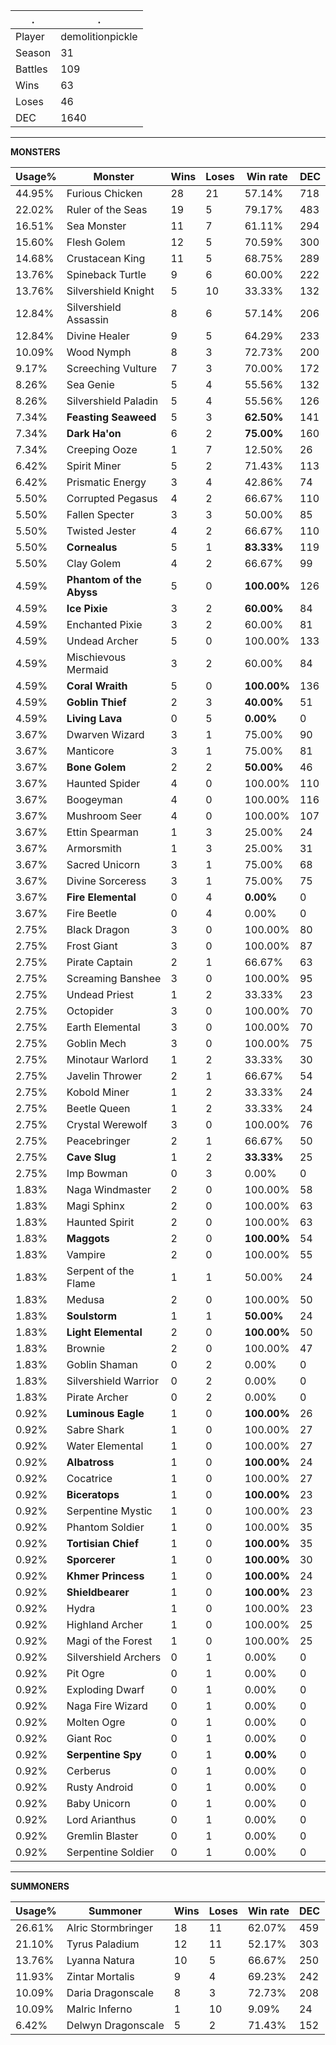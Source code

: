 .|.
|-|-
Player|demolitionpickle
Season|31
Battles|109
Wins|63
Loses|46
DEC|1640

---
**MONSTERS**

Usage%|Monster|Wins|Loses|Win rate|DEC|
-|-|-|-|-|-|
44.95%|Furious Chicken|28|21|57.14%|718|
22.02%|Ruler of the Seas|19|5|79.17%|483|
16.51%|Sea Monster|11|7|61.11%|294|
15.60%|Flesh Golem|12|5|70.59%|300|
14.68%|Crustacean King|11|5|68.75%|289|
13.76%|Spineback Turtle|9|6|60.00%|222|
13.76%|Silvershield Knight|5|10|33.33%|132|
12.84%|Silvershield Assassin|8|6|57.14%|206|
12.84%|Divine Healer|9|5|64.29%|233|
10.09%|Wood Nymph|8|3|72.73%|200|
9.17%|Screeching Vulture|7|3|70.00%|172|
8.26%|Sea Genie|5|4|55.56%|132|
8.26%|Silvershield Paladin|5|4|55.56%|126|
7.34%|**Feasting Seaweed**|5|3|**62.50%**|141|
7.34%|**Dark Ha'on**|6|2|**75.00%**|160|
7.34%|Creeping Ooze|1|7|12.50%|26|
6.42%|Spirit Miner|5|2|71.43%|113|
6.42%|Prismatic Energy|3|4|42.86%|74|
5.50%|Corrupted Pegasus|4|2|66.67%|110|
5.50%|Fallen Specter|3|3|50.00%|85|
5.50%|Twisted Jester|4|2|66.67%|110|
5.50%|**Cornealus**|5|1|**83.33%**|119|
5.50%|Clay Golem|4|2|66.67%|99|
4.59%|**Phantom of the Abyss**|5|0|**100.00%**|126|
4.59%|**Ice Pixie**|3|2|**60.00%**|84|
4.59%|Enchanted Pixie|3|2|60.00%|81|
4.59%|Undead Archer|5|0|100.00%|133|
4.59%|Mischievous Mermaid|3|2|60.00%|84|
4.59%|**Coral Wraith**|5|0|**100.00%**|136|
4.59%|**Goblin Thief**|2|3|**40.00%**|51|
4.59%|**Living Lava**|0|5|**0.00%**|0|
3.67%|Dwarven Wizard|3|1|75.00%|90|
3.67%|Manticore|3|1|75.00%|81|
3.67%|**Bone Golem**|2|2|**50.00%**|46|
3.67%|Haunted Spider|4|0|100.00%|110|
3.67%|Boogeyman|4|0|100.00%|116|
3.67%|Mushroom Seer|4|0|100.00%|107|
3.67%|Ettin Spearman|1|3|25.00%|24|
3.67%|Armorsmith|1|3|25.00%|31|
3.67%|Sacred Unicorn|3|1|75.00%|68|
3.67%|Divine Sorceress|3|1|75.00%|75|
3.67%|**Fire Elemental**|0|4|**0.00%**|0|
3.67%|Fire Beetle|0|4|0.00%|0|
2.75%|Black Dragon|3|0|100.00%|80|
2.75%|Frost Giant|3|0|100.00%|87|
2.75%|Pirate Captain|2|1|66.67%|63|
2.75%|Screaming Banshee|3|0|100.00%|95|
2.75%|Undead Priest|1|2|33.33%|23|
2.75%|Octopider|3|0|100.00%|70|
2.75%|Earth Elemental|3|0|100.00%|70|
2.75%|Goblin Mech|3|0|100.00%|75|
2.75%|Minotaur Warlord|1|2|33.33%|30|
2.75%|Javelin Thrower|2|1|66.67%|54|
2.75%|Kobold Miner|1|2|33.33%|24|
2.75%|Beetle Queen|1|2|33.33%|24|
2.75%|Crystal Werewolf|3|0|100.00%|76|
2.75%|Peacebringer|2|1|66.67%|50|
2.75%|**Cave Slug**|1|2|**33.33%**|25|
2.75%|Imp Bowman|0|3|0.00%|0|
1.83%|Naga Windmaster|2|0|100.00%|58|
1.83%|Magi Sphinx|2|0|100.00%|63|
1.83%|Haunted Spirit|2|0|100.00%|63|
1.83%|**Maggots**|2|0|**100.00%**|54|
1.83%|Vampire|2|0|100.00%|55|
1.83%|Serpent of the Flame|1|1|50.00%|24|
1.83%|Medusa|2|0|100.00%|50|
1.83%|**Soulstorm**|1|1|**50.00%**|24|
1.83%|**Light Elemental**|2|0|**100.00%**|50|
1.83%|Brownie|2|0|100.00%|47|
1.83%|Goblin Shaman|0|2|0.00%|0|
1.83%|Silvershield Warrior|0|2|0.00%|0|
1.83%|Pirate Archer|0|2|0.00%|0|
0.92%|**Luminous Eagle**|1|0|**100.00%**|26|
0.92%|Sabre Shark|1|0|100.00%|27|
0.92%|Water Elemental|1|0|100.00%|27|
0.92%|**Albatross**|1|0|**100.00%**|24|
0.92%|Cocatrice|1|0|100.00%|27|
0.92%|**Biceratops**|1|0|**100.00%**|23|
0.92%|Serpentine Mystic|1|0|100.00%|23|
0.92%|Phantom Soldier|1|0|100.00%|35|
0.92%|**Tortisian Chief**|1|0|**100.00%**|35|
0.92%|**Sporcerer**|1|0|**100.00%**|30|
0.92%|**Khmer Princess**|1|0|**100.00%**|24|
0.92%|**Shieldbearer**|1|0|**100.00%**|23|
0.92%|Hydra|1|0|100.00%|23|
0.92%|Highland Archer|1|0|100.00%|25|
0.92%|Magi of the Forest|1|0|100.00%|25|
0.92%|Silvershield Archers|0|1|0.00%|0|
0.92%|Pit Ogre|0|1|0.00%|0|
0.92%|Exploding Dwarf|0|1|0.00%|0|
0.92%|Naga Fire Wizard|0|1|0.00%|0|
0.92%|Molten Ogre|0|1|0.00%|0|
0.92%|Giant Roc|0|1|0.00%|0|
0.92%|**Serpentine Spy**|0|1|**0.00%**|0|
0.92%|Cerberus|0|1|0.00%|0|
0.92%|Rusty Android|0|1|0.00%|0|
0.92%|Baby Unicorn|0|1|0.00%|0|
0.92%|Lord Arianthus|0|1|0.00%|0|
0.92%|Gremlin Blaster|0|1|0.00%|0|
0.92%|Serpentine Soldier|0|1|0.00%|0|

---
**SUMMONERS**

Usage%|Summoner|Wins|Loses|Win rate|DEC|
-|-|-|-|-|-|
26.61%|Alric Stormbringer|18|11|62.07%|459|
21.10%|Tyrus Paladium|12|11|52.17%|303|
13.76%|Lyanna Natura|10|5|66.67%|250|
11.93%|Zintar Mortalis|9|4|69.23%|242|
10.09%|Daria Dragonscale|8|3|72.73%|208|
10.09%|Malric Inferno|1|10|9.09%|24|
6.42%|Delwyn Dragonscale|5|2|71.43%|152|
